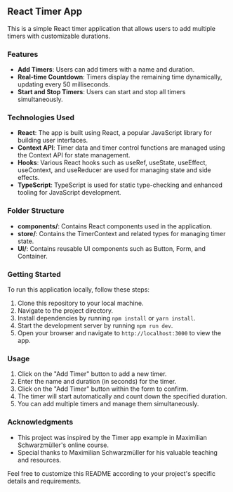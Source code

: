 ## React Timer App

This is a simple React timer application that allows users to add multiple timers with customizable durations.

### Features

- **Add Timers**: Users can add timers with a name and duration.
- **Real-time Countdown**: Timers display the remaining time dynamically, updating every 50 milliseconds.
- **Start and Stop Timers**: Users can start and stop all timers simultaneously.

### Technologies Used

- **React**: The app is built using React, a popular JavaScript library for building user interfaces.
- **Context API**: Timer data and timer control functions are managed using the Context API for state management.
- **Hooks**: Various React hooks such as useRef, useState, useEffect, useContext, and useReducer are used for managing state and side effects.
- **TypeScript**: TypeScript is used for static type-checking and enhanced tooling for JavaScript development.

### Folder Structure

- **components/**: Contains React components used in the application.
- **store/**: Contains the TimerContext and related types for managing timer state.
- **UI/**: Contains reusable UI components such as Button, Form, and Container.

### Getting Started

To run this application locally, follow these steps:

1. Clone this repository to your local machine.
2. Navigate to the project directory.
3. Install dependencies by running `npm install` or `yarn install`.
4. Start the development server by running `npm run dev`.
5. Open your browser and navigate to `http://localhost:3000` to view the app.

### Usage

1. Click on the "Add Timer" button to add a new timer.
2. Enter the name and duration (in seconds) for the timer.
3. Click on the "Add Timer" button within the form to confirm.
4. The timer will start automatically and count down the specified duration.
5. You can add multiple timers and manage them simultaneously.

### Acknowledgments

- This project was inspired by the Timer app example in Maximilian Schwarzmüller's online course.
- Special thanks to Maximilian Schwarzmüller for his valuable teaching and resources.

Feel free to customize this README according to your project's specific details and requirements.

